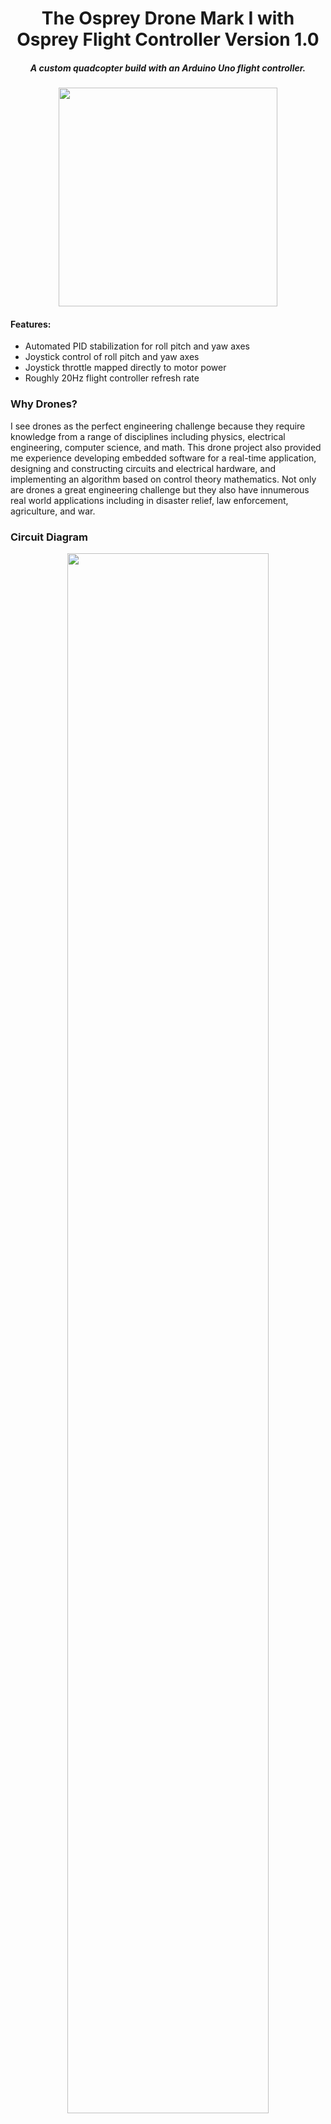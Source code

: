 <h1 align="center">
The Osprey Drone Mark I with Osprey Flight Controller Version 1.0
</h1>

<h5 align="center">
A custom quadcopter build with an Arduino Uno flight controller. 
</h5>

<p align="center">
<img src="/images/flightTests/flightPhoto.jpg" width="350"/>
</p>



#### Features:
* Automated PID stabilization for roll pitch and yaw axes 
* Joystick control of roll pitch and yaw axes 
* Joystick throttle mapped directly to motor power
* Roughly 20Hz flight controller refresh rate

### Why Drones?
I see drones as the perfect engineering challenge because they require knowledge from a range of disciplines including physics, electrical engineering, computer science, and math. 
This drone project also provided me experience developing embedded software for a real-time application, designing and constructing circuits and electrical hardware, and implementing an algorithm based on control theory mathematics. Not only are drones a great engineering challenge but they also have innumerous real world applications including in disaster relief, law enforcement, agriculture, and war. 

### Circuit Diagram
<p align="center">
<img src="/images/fritzing.jpg" width="80%"/>
</p>

### The basics of quadcopter flight
A drone has three axes of rotation: roll, pitch, and yaw. The primary goal of the Osprey Flight Controller V1.0 is to maintain stability in flight by continously adjusting the speed of each individual motor in order to abruptly and accurately correct any unwanted rotation about any of the three axes.

<p align="center">
<img src="/images/rotation.jpg" width="300"/>
</p>

<p align="center">
<b>Vizualization of the three axes of rotation. Y = roll, X = pitch, and Z = yaw.</b>
</p>

The onboard accelerometer and gyroscope are used to calculate the rotation of the drone along these three axes in real time. The actual rotation is fed into the control algorithm to calculate the new motor speeds necessary to correct for the current unwanted rotation. The flight controller algorithm runs in a simple loop making these corrections continously throughout the duration of the flight. The stability of the drone is ultimately a function of how quickly corrections are calculated and implemented by the motors. Each component on the drone plays a role in accomplishing this task.

### The Control Algorithm
Control theory is a branch of Applied Mathematics that deals with the use of feedback to influence the behaviour of a system in order to achieve a desired goal (source 1). In the case of drone flight, the current rotation about each axis must be "fed-back" into the control algorithm and used to determine how much the motor speeds should change to achieve the desired rotation set by the joysticks.

The method of feedback control used in the Osprey Flight Controller is known as PID Control. PID control is one of the most common control algorithms used in industry because it is simple to understand and implement yet still provides robust performance. As the name suggests, PID algorithms consists of three basic coefficients; proportional, integral and derivative which are varied or "tuned" to get the optimal response. 

To better understand PID control lets use the roll axis of the osprey drone as an example. As previously discussed, the flight controller calculates the drones attitude about the roll axis and compares the current rotation to the desired rotation set by the joystick. Let's say the desired roll is zero degrees but a gust of wind induces a roll of 30º. The error term (the difference between the current and desired rotation) is now 30º.

<p align="center">
<img src="/images/roll.jpg" width="300"/>
</p>

<p align="center">
<b>Drone rolling 30º resulting in an error term of 30.</b>
</p>

This error term is then passed into the PID controller. Inside the PID controller a proportional, integral, and derivative response to this error term are calculated separately and finally summed together. The sum of the proportional, integral, and derivative response to the error term is the output of the controller which is used to calculate the new motor speeds.  

<p align="center">
<img src="/images/pid.jpg" width="400"/>
</p>

<p align="center">
<b>The structure of a PID controller showing the error term passed through the proportional, integral, and derivative paths.</b>
</p>


In this case, because the drone is rolling to the left we would expect our PID controller to reduce the power to the motors on the right and increase the power to the motors on the left. How do the proportional, integral, and derivative term each manipulaate the error to affect the controller output?

Proportional term
As you might expect the proportional term grows proportionally with the size of the error term.

Integral term
The integral term is the integration of the error over time. So as long as the error is nonzero, the integral term will grow in magnitude. not exactly grow always

Derivative term
The derivative term takes into account the rate of change of the error term. The derivative term is sometimes called the damping term because it resists high rates of chaange If the error is rapidly incre



So, to recap, basic idea behind a PID controller is to read a sensor, compute the difference between the sensor reading and the desired setpoint, compute the desired change in motor power by calculating proportional, integral, and derivative responses and summing those three components to compute the controller output. 

Closed loop system vs open loop system

### State Estimation 
The Osprey Flight Controller incorporates gyroscope and accelerometer data to achieve a 3 degrees of freedom attitude estimation about the roll, pitch, and yaw axes. 


### Code Walkthrough 
The arduino runs a continuous loop with the same main functions called each time the loop executes.
<p align="center">
<img src="/images/code.jpg" width="350"/>
</p>

### PID tuning 
* show graphs
* show short roll bar gif 
Ziegler Nicols method 
Tune roll P gain to achieve even oscillations when perturbed
Add D gain to remove overshoot 
Add I gain to compensate for steady state error


### Next Steps:
* Decrease flight controller refresh rate and upgrade hardware
* Replace Arduino Uno with multiple Arduino Nanos
* Add altitude controller for hover
* Add translation controller to prevent wind drift 

### Design Weaknesses  
* There was a lot of unecessary wire between components and so the amount of wire that the signal needed to pass through to get from the arduino to the ESC was probably slowing things down
* The flight controller does not have altitude control or translational control 
* MORE


### Construction Process
<p align="center">
<img src="/images/dronePictures/build1.jpg" width="400"/>
<img src="/images/dronePictures/build2.jpg" width="300"/>
<img src="/images/dronePictures/build3.jpg" width="300"/>
<img src="/images/dronePictures/finished4.jpg" width="400"/>
</p>

<p align="center">
<img src="/images/flightTests/test2.gif" width="400"/>
</p>

### Parts List
Image:
Part: name
Specs:
Include tiny pic and refresh rate of each part 




### Sources

1. https://uwaterloo.ca/applied-mathematics/future-undergraduates/what-you-can-learn-applied-mathematics/control-theory


